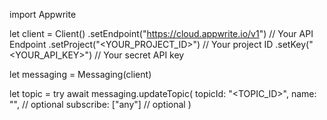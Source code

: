 import Appwrite

let client = Client()
    .setEndpoint("https://cloud.appwrite.io/v1") // Your API Endpoint
    .setProject("&lt;YOUR_PROJECT_ID&gt;") // Your project ID
    .setKey("&lt;YOUR_API_KEY&gt;") // Your secret API key

let messaging = Messaging(client)

let topic = try await messaging.updateTopic(
    topicId: "<TOPIC_ID>",
    name: "<NAME>", // optional
    subscribe: ["any"] // optional
)

